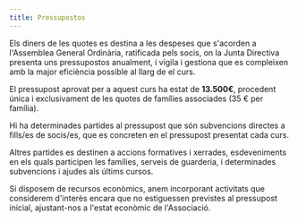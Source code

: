 ```yaml
---
title: Pressupostos
---
```

Els diners de les quotes es destina a les despeses que s'acorden a l'Assemblea General Ordinària, ratificada pels socis, on la Junta Directiva presenta uns pressupostos anualment, i vigila i gestiona que es compleixen amb la major eficiència possible al llarg de el curs.

El pressupost aprovat per a aquest curs ha estat de **13.500€**, procedent única i exclusivament de les quotes de famílies associades (35 € per família).

Hi ha determinades partides al pressupost que són subvencions directes a fills/es de socis/es, que es concreten en el pressupost presentat cada curs.

Altres partides es destinen a accions formatives i xerrades, esdeveniments en els quals participen les famílies, serveis de guarderia, i determinades subvencions i ajudes als últims cursos.

Si disposem de recursos econòmics, anem incorporant activitats que considerem d'interès encara que no estiguessen previstes al pressupost inicial, ajustant-nos a l'estat econòmic de l'Associació.